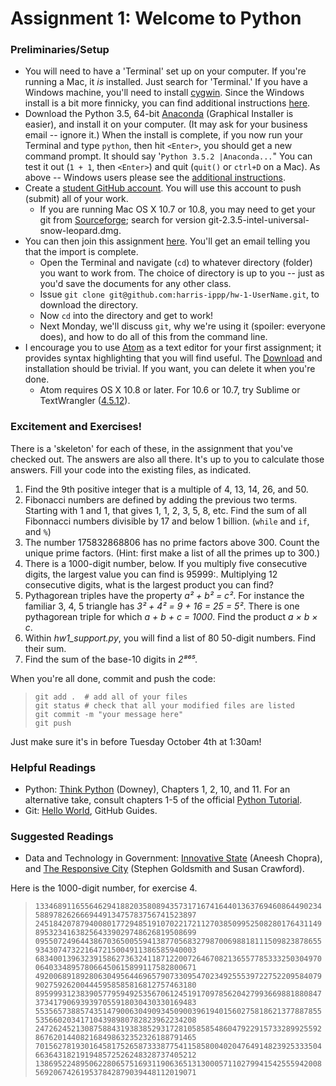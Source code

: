 # Assignment 1: Welcome to Python 

### Preliminaries/Setup
* You will need to have a 'Terminal' set up on your computer.  If you're running a Mac, it _is_ installed.  Just search for 'Terminal.'  If you have a Windows machine, you'll need to install [cygwin](https://cywgin.com/install.html).  Since the Windows install is a bit more finnicky, you can find additional instructions [here](windows_install_instructions.md). 
* Download the Python 3.5, 64-bit [Anaconda](https://www.continuum.io/downloads) (Graphical Installer is easier), and install it on your computer.  (It may ask for your business email -- ignore it.)  When the install is complete, if you now run your Terminal and type `python`, then hit `<Enter>`, you should get a new command prompt.  It should say '`Python 3.5.2 |Anaconda...`"  You can test it out (`1 + 1`, then `<Enter>`) and quit (`quit()` or `ctrl+D` on a Mac).  As above -- Windows users please see the [additional instructions](windows_install_instructions.md).
* Create a [student GitHub account](https://education.github.com/pack).  You will use this account to push (submit) all of your work.  
  * If you are running Mac OS X 10.7 or 10.8, you may need to get your git from [Sourceforge](https://sourceforge.net/p/git-osx-installer/activity/?page=0&limit=100#57cc86a334309d5c609e9fc8); search for version git-2.3.5-intel-universal-snow-leopard.dmg.
* You can then join this assignment [here](https://classroom.github.com/classrooms/20690068-introduction-to-public-policy-30550-uc-harris).  You'll get an email telling you that the import is complete.  
  * Open the Terminal and navigate (`cd`) to whatever directory (folder) you want to work from.  The choice of directory is up to you -- just as you'd save the documents for any other class.
  * Issue ```git clone git@github.com:harris-ippp/hw-1-UserName.git```, to download the directory.
  * Now `cd` into the directory and get to work!
  * Next Monday, we'll discuss `git`, why we're using it (spoiler: everyone does), and how to do all of this from the command line.
* I encourage you to use [Atom](atom.io) as a text editor for your first assignment; it provides syntax highlighting that you will find useful.  The [Download](atom.io) and installation should be trivial.  If you want, you can delete it when you're done.
  * Atom requires OS X 10.8 or later.  For 10.6 or 10.7, try Sublime or TextWrangler ([4.5.12](http://www.barebones.com/support/textwrangler/updates.html)).

### Excitement and Exercises!
There is a 'skeleton' for each of these, in the assignment that you've checked out.  The answers are also all there.  It's up to you to calculate those answers.  Fill your code into the existing files, as indicated.

1. Find the 9th positive integer that is a multiple of 4, 13, 14, 26, and 50.
2. Fibonacci numbers are defined by adding the previous two terms.  Starting with 1 and 1, that gives 1, 1, 2, 3, 5, 8, etc.  Find the sum of all Fibonnacci numbers divisible by 17 and below 1 billion.  (`while` and `if`, and `%`)
3. The number 175832868806 has no prime factors above 300.  Count the unique prime factors.  (Hint: first make a list of all the primes up to 300.)
4. There is a 1000-digit number, below.  If you multiply five consecutive digits, the largest value you can find is 95999:.  Multiplying 12 consecutive digits, what is the largest product you can find?
5. Pythagorean triples have the property _a² + b² = c²_.  For instance the familiar 3, 4, 5 triangle has _3² + 4² = 9 + 16 = 25 = 5²_.  There is one pythagorean triple for which _a + b + c = 1000_.  Find the product _a × b × c_.
6. Within _hw1_support.py_, you will find a list of 80 50-digit numbers.  Find their sum.
7. Find the sum of the base-10 digits in _2⁸⁶⁵_.

When you're all done, commit and push the code:
> `git add .  # add all of your files`</br>
> `git status # check that all your modified files are listed`</br>
> `git commit -m "your message here"`</br>
> `git push`</br>

Just make sure it's in before Tuesday October 4th at 1:30am!

### Helpful Readings
* Python: [Think Python](http://proquestcombo.safaribooksonline.com.proxy.uchicago.edu/book/programming/python/9781449332006) (Downey), Chapters 1, 2, 10, and 11.  For an alternative take, consult chapters 1-5 of the official [Python Tutorial](https://docs.python.org/3/tutorial/index.html).
* Git: [Hello World](https://guides.github.com/activities/hello-world/), GitHub Guides.

### Suggested Readings
* Data and Technology in Government: [Innovative State](https://smile.amazon.com/Innovative-State-Aneesh-Chopra/dp/0802121349/) (Aneesh Chopra), and [The Responsive City](https://smile.amazon.com/Responsive-City-Communities-Data-Smart-Governance-ebook/dp/B00MQTIA3M/) (Stephen Goldsmith and Susan Crawford).



Here is the 1000-digit number, for exercise 4.
> `1334689116556462941882035808943573171674164401363769460864490234588978262666944913475783756741523897`
> `2451842078794008017729485191070221721127038509952508280176431149895323416382564339029748626819508699`
> `0955072496443867036500559413877056832798700698818111509823878655934307473221647215004911386585940003`
> `6834001396323915862736324118712200726467082136557785333250304970064033489578066450615899117582800671`
> `4920068918928063049564469657907330954702349255539722752209584079902759262004445958585816812757463180`
> `8959993123839057795949253567061245191709785620427993669881880847373417906939397055918030430330169483`
> `5535657388574351479006304909345090039619401560275818621377887855535660203417104398980782823962234208`
> `2472624521308758843193838529317281058585486047922915733289925592867620144082168498632352326188791465`
> `7015627819301645817526587333877541158580040204764914823925333504663643182191948572526248328737405212`
> `1386952248950622806575169311906365131300057110279941542555942008569206742619537842879039448112019071`
